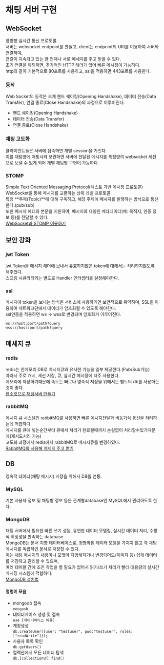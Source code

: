 # 채팅 서버 구현
## WebSocket
양방향 실시간 통신 프로토콜.  
서버는 websocket endpoint를 만들고, client는 endpoint의 URI를 이용하여 서버와 연결하여,  
연결이 지속되고 있는 한 언제나 서로 메세지를 주고 받을 수 있다.  
초기 연결을 제외하면, 추가적인 HTTP 헤더가 없어 빠른 메시징이 가능하다.  
http와 같이 기본적으로 80포트를 사용하고, ssl을 적용하면 443포트를 사용한다.  

### 동작
Web Socket의 동작은 크게 핸드 쉐이킹(Opening Handshake), 데이터 전송(Data Transfer), 연결 종료(Close Handshake)의 과정으로 이루어진다.  
- 핸드 쉐이킹(Opening Handshake)  
- 데이터 전송(Data Transfer)  
- 연결 종료(Close Handshake)  

### 채팅 고도화
클라이언트들은 서버에 접속하면 개별 session을 가진다.  
이를 채팅방에 매핑시켜 보관하면 서버에 전달된 메시지를 특정방의 websocket 세션으로 보낼 수 있게 되어 개별 채팅방 구현이 가능하다.  

### STOMP
Simple Text Oriented Messaging Protocol(텍스트 기반 메시징 프로토콜)  
WebSocket을 통해 메시지를 교환하는 상위 레벨 프로토콜.  
특정 **주제(Topic)**에 대해 구독하고, 해당 주제에 메시지를 발행하는 방식으로 통신한다.(pub/sub)  
또한 메시지 헤더와 본문을 지원하여, 메시지의 다양한 메타데이터(예: 목적지, 인증 정보 등)를 전달할 수 있다.  
[WebSocket과 STOMP 이용하기](https://innu3368.tistory.com/213)  

## 보안 강화
### jwt Token
jwt Token을 메시지 헤더에 보내서 유효하지않은 token에 대해서는 처리하지않도록 해주었다.  
스프링 시큐리티와는 별도로 Handler 인터셉터를 설정해야한다.  

### ssl
메시지에 token을 보내는 방식은 서비스에 사용하기엔 보안적으로 취약하며, SSL을 이용하여 네트워크단에서 데이터가 암호화될 수 있도록 해야한다.  
ssl인증을 적용하면 ws -> wss로 변경되며 암호화가 이루어진다.  
~~~
ws://host:port/path?query
wss://host:port/path?query
~~~

## 메세지 큐
### redis
redis는 인메모리 DB로 메시지큐와 유사한 기능을 일부 제공한다.(Pub/Sub기능)  
따라서 주로 캐시, 세션 저장, 큐, 실시간 메시징에 자주 사용한다.  
메모리에 저장하기때문에 속도는 빠르나 영속적 저장을 위해서는 별도의 db를 사용하는 것이 좋다.  
[웹소켓으로 채팅서버 만들기](https://www.daddyprogrammer.org/post/4077/spring-websocket-chatting/)

### rabbitMQ
메시지 큐 시스템인 rabbitMQ를 사용하면 빠른 메시지전달과 비동기식 통신을 처리하는데 적합하다.  
메시지를 큐에 넣는순간부터 큐에서 처리가 완료될때까지 손실없이 처리할수있기때문에(재시도처리 가능)  
고도화 과정에서 redis에서 rabbitMQ로 메시지큐를 변경하였다.  
[RabbitMQ를 사용해 메세지 주고 받기](https://velog.io/@power0080/Message-QueueRabbitMQ를-사용해-메세지-주고-받기)

## DB
영속적 데이터(채팅 메시지) 저장을 위해서 DB를 연동.  
### MySQL
기본 사용자 정보 및 채팅방 정보 등은 관계형database인 MySQL에서 관리하도록 한다.

### MongoDB
채팅 서버에서 필요한 빠른 쓰기 성능, 유연한 데이터 모델링, 실시간 데이터 처리, 수평적 확장성을 만족하는 database.  
MongoDB는 문서 지향 데이터베이스로, 정형화된 데이터 모델을 가지지 않고 각 채팅 메시지를 독립적인 문서로 저장할 수 있다.  
이는 채팅 메시지의 내용이나 포맷이 다양해지거나 변경되어도(이미지 등) 쉽게 데이터를 저장하고 관리할 수 있으며,  
여러 테이블 간에 조인 작업을 할 필요가 없어서 읽기/쓰기 처리가 빨라 대용량의 실시간 메시징 시스템에 적합하다.  
[MongoDB 설치법](https://www.mongodb.com/ko-kr/docs/manual/tutorial/install-mongodb-community-with-docker/)

#### 명령어 모음
- mongodb 접속  
`mongosh`  
- 데이터베이스 생성 및 접속  
`use [데이터베이스 이름]`  
- 계정생성  
`db.createUser({user: "testuser", pwd:"testuser", roles:["readWrite"]});`  
- 사용자 목록 확인  
`db.getUsers()`  
- 컬렉션에서 모든 데이터 탐색  
`db.[collection명].find()`  
